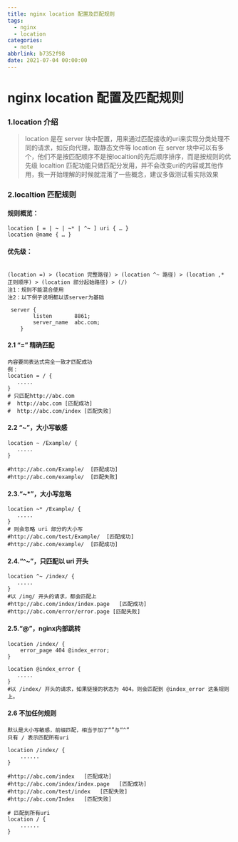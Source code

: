 ```yaml
---
title: nginx location 配置及匹配规则
tags:
  - nginx
  - location
categories:
  - note
abbrlink: b7352f98
date: 2021-07-04 00:00:00
---
```

# nginx location 配置及匹配规则

### 1.location 介绍

> location 是在 server 块中配置，用来通过匹配接收的uri来实现分类处理不同的请求，如反向代理，取静态文件等
> location 在 server 块中可以有多个，他们不是按匹配顺序不是按localtion的先后顺序排序，而是按规则的优先级
> localtion 匹配功能只做匹配分发用，并不会改变uri的内容或其他作用，我一开始理解的时候就混淆了一些概念，建议多做测试看实际效果

### 2.localtion 匹配规则

#### 规则概览：

```shell
location [ = | ~ | ~* | ^~ ] uri { … }
location @name { … }
```
#### 优先级：

```shell

(location =) > (location 完整路径) > (location ^~ 路径) > (location ,* 正则顺序) > (location 部分起始路径) > (/)
注1：规则不能混合使用
注2：以下例子说明都以该server为基础

 server {
        listen       8861;
        server_name  abc.com;
    }
```





#### 2.1 “=” 精确匹配
```shell
内容要同表达式完全一致才匹配成功
例：
location = / {
   .....
}
# 只匹配http://abc.com
#  http://abc.com [匹配成功]
#  http://abc.com/index [匹配失败]
```


#### 2.2 “~”，大小写敏感

```shell
location ~ /Example/ {
   .....
}

#http://abc.com/Example/  [匹配成功]
#http://abc.com/example/  [匹配失败]
```

#### 2.3.“~*”，大小写忽略

```shell
location ~* /Example/ {
   .....
}
# 则会忽略 uri 部分的大小写
#http://abc.com/test/Example/  [匹配成功]
#http://abc.com/example/  [匹配成功]
```

#### 2.4.“^~”，只匹配以 uri 开头

```shell
location ^~ /index/ {
   .....
}
#以 /img/ 开头的请求，都会匹配上
#http://abc.com/index/index.page   [匹配成功]
#http://abc.com/error/error.page [匹配失败]
```

#### 2.5.“@”，nginx内部跳转

```shell
location /index/ {
    error_page 404 @index_error;
}

location @index_error {
   .....
}
#以 /index/ 开头的请求，如果链接的状态为 404。则会匹配到 @index_error 这条规则上。 
```

#### 2.6 不加任何规则
```shell
默认是大小写敏感，前缀匹配，相当于加了“”与“^”
只有 / 表示匹配所有uri

location /index/ {
    ......
}

#http://abc.com/index   [匹配成功]
#http://abc.com/index/index.page   [匹配成功]
#http://abc.com/test/index   [匹配失败]
#http://abc.com/Index   [匹配失败]

# 匹配到所有uri
location / {
    ......
}
```
